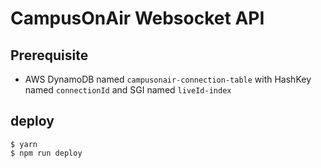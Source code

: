 # CampusOnAir Websocket API

## Prerequisite

- AWS DynamoDB named `campusonair-connection-table` with HashKey named `connectionId` and SGI named `liveId-index`

## deploy

```shell
$ yarn
$ npm run deploy
```
